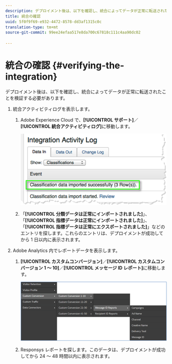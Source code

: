 ```yaml
---
description: デプロイメント後は、以下を確認し、統合によってデータが正常に転送されたことを検証する必要があります。
title: 統合の確認
uuid: 5f0f9f69-e932-4472-8578-dd3af1315c0c
translation-type: tm+mt
source-git-commit: 99ee24efaa517e8da700c67818c111c4aa90dc02

---
```



# 統合の確認 {#verifying-the-integration}

デプロイメント後は、以下を確認し、統合によってデータが正常に転送されたことを検証する必要があります。

1. 統合アクティビティログを表示します。
   1. Adobe Experience Cloud で、**[!UICONTROL サポート]**／**[!UICONTROL 統合アクティビティログ]**&#x200B;に移動します。

      ![](assets/integration_activity_log.png)

   1. 「**[!UICONTROL 分類データは正常にインポートされました]**」、「**[!UICONTROL 指標データは正常にインポートされました]**」、「**[!UICONTROL 指標データは正常にエクスポートされました]**」などのエントリを探します。これらのエントリは、デプロイメントが成功してから 1 日以内に表示されます。
1. Adobe Analytics 内でレポートデータを表示します。

   1. **[!UICONTROL カスタムコンバージョン]**／**[!UICONTROL カスタムコンバージョン 1 ～ 10]**／**[!UICONTROL メッセージ ID レポート]**&#x200B;に移動します。

      ![](assets/reporting.png)

   1. Responsys レポートを探します。このデータは、デプロイメントが成功してから 24 ～ 48 時間以内に表示されます。
